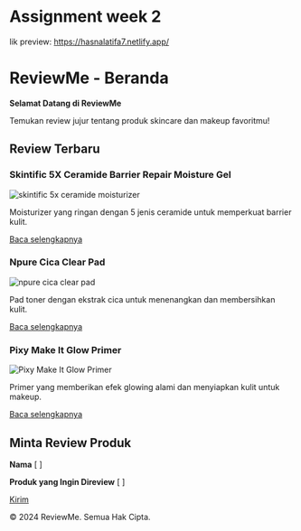 # Assignment week 2
lik preview: https://hasnalatifa7.netlify.app/

# ReviewMe - Beranda

**Selamat Datang di ReviewMe**

Temukan review jujur tentang produk skincare dan makeup favoritmu!

## Review Terbaru

### Skintific 5X Ceramide Barrier Repair Moisture Gel

![skintific 5x ceramide moisturizer](https://th.bing.com/th/id/OIP.QYknIuTsl7sBF5amGJfdQgHaHa?rs=1&pid=ImgDetMain)

Moisturizer yang ringan dengan 5 jenis ceramide untuk memperkuat barrier kulit.

[Baca selengkapnya](reviews.html)

### Npure Cica Clear Pad

![npure cica clear pad](https://cdn.shopify.com/s/files/1/0550/8205/7898/products/8b26d077-0bc3-43aa-a7e1-b79a75a2a902_1024x.jpg?v=1623812485)

Pad toner dengan ekstrak cica untuk menenangkan dan membersihkan kulit.

[Baca selengkapnya](reviews.html)

### Pixy Make It Glow Primer

![Pixy Make It Glow Primer](https://khyrastore.com/wp-content/uploads/2020/02/pixy-skin-primer.jpg)

Primer yang memberikan efek glowing alami dan menyiapkan kulit untuk makeup.

[Baca selengkapnya](reviews.html)

## Minta Review Produk

**Nama**
[    ]

**Produk yang Ingin Direview**
[    ]

[Kirim](#)

&copy; 2024 ReviewMe. Semua Hak Cipta.
